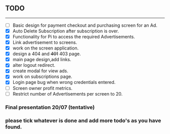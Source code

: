 ## TODO
---

- [ ] Basic design for payment checkout and purchasing screen for an Ad.
- [x] Auto Delete Subscription after subscription is over. 
- [x] Functionality for Pi to access the required Advertisements.
- [x] Link advertisement to screens.
- [x] work on the screen application.
- [x] design a 404 and ~~401~~ 403 page.
- [x] main page design,add links.
- [x] alter logout redirect.
- [x] create modal for view ads.
- [x] work on subscriptions page.
- [x] Login page bug when wrong credentials entered.
- [ ] Screen owner profit metrics.
- [ ] Restrict number of Advertisements per screen to 20.

### Final presentation 20/07 (tentative)
### please tick whatever is done and add more todo's as you have found.